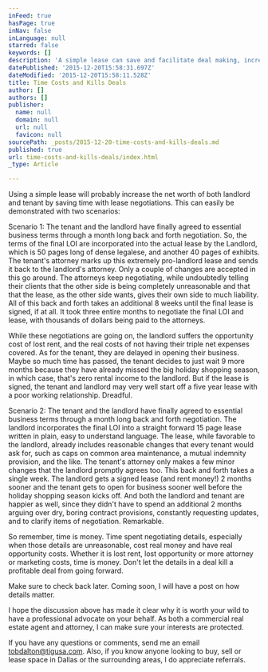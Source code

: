 ```yaml
---
inFeed: true
hasPage: true
inNav: false
inLanguage: null
starred: false
keywords: []
description: 'A simple lease can save and facilitate deal making, increasing the bottom line to both the Landlord and Tenant. '
datePublished: '2015-12-20T15:58:31.697Z'
dateModified: '2015-12-20T15:58:11.528Z'
title: Time Costs and Kills Deals
author: []
authors: []
publisher:
  name: null
  domain: null
  url: null
  favicon: null
sourcePath: _posts/2015-12-20-time-costs-and-kills-deals.md
published: true
url: time-costs-and-kills-deals/index.html
_type: Article

---
```

Using a simple lease will probably increase the net worth of both landlord and tenant by saving time with lease negotiations. This can easily be demonstrated with two scenarios:

Scenario 1: The tenant and the landlord have finally agreed to essential business terms through a month long back and forth negotiation. So, the terms of the final LOI are incorporated into the actual lease by the Landlord, which is 50 pages long of dense legalese, and another 40 pages of exhibits. The tenant's attorney marks up this extremely pro-landlord lease and sends it back to the landlord's attorney. Only a couple of changes are accepted in this go around. The attorneys keep negotiating, while undoubtedly telling their clients that the other side is  being completely unreasonable and that that the lease, as the other side wants, gives their own side to much liability. All of this back and forth takes an additional 8 weeks until the final lease is signed, if at all. It took three entire months to negotiate the final LOI and lease, with thousands of dollars being paid to the attorneys.

While these negotiations are going on, the landlord suffers the opportunity cost of lost rent, and the real costs of not having their triple net expenses covered. As for the tenant, they are delayed in opening their business. Maybe so much time has passed, the tenant decides to just wait 9 more months because they have already missed the big holiday shopping season, in which case, that's zero rental income to the landlord. But if the lease is signed, the tenant and landlord may very well start off a five year lease with a poor working relationship. Dreadful.

Scenario 2: The tenant and the landlord have finally agreed to essential business terms through a month long back and forth negotiation. The landlord incorporates the final LOI into a straight forward 15 page lease written in plain, easy to understand language. The lease, while favorable to the landlord, already includes reasonable changes that every tenant would ask for, such as caps on common area maintenance, a mutual indemnity provision, and the like. The tenant's attorney only makes a few minor changes that the landlord promptly agrees too. This back and forth takes a single week. The landlord gets a signed lease (and rent money!) 2 months sooner and the tenant gets to open for business sooner well before the holiday shopping season kicks off. And both the landlord and tenant are happier as well, since they didn't have to spend an additional 2 months arguing over dry, boring contract provisions, constantly requesting updates, and to clarify items of negotiation. Remarkable.

So remember, time is money. Time spent negotiating details, especially when those details are unreasonable, cost real money and have real opportunity costs. Whether it is lost rent, lost opportunity or more attorney or marketing costs, time is money. Don't let the details in a deal kill a profitable deal from going forward.

Make sure to check back later. Coming soon, I will have a post on how details matter.

I hope the discussion above has made it clear why it is worth your wild to have a professional advocate on your behalf. As both a commercial real estate agent and attorney, I can make sure your interests are protected.

If you have any questions or comments, send me an email tobdalton@tigusa.com. Also, if you know anyone looking to buy, sell or lease space in Dallas or the surrounding areas, I do appreciate referrals.